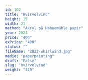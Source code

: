 ```yaml
---
id: 102
title: "Hvirvelvind"
height: 15
width: 21
method: "Akryl på Hahnemühle papir"
year: 2023
price: "400"
exPrice: "400"
status: ""
fileName: "2023-whirlwind.jpg"
medie: "paperpainting"
draft: "False"
slug: "hvirvelvind"
weight: "370"
---
```

